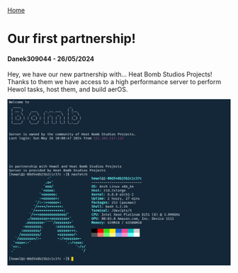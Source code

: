 [Home](./)
# Our first partnership!
#### Danek309044 - 26/05/2024

Hey, we have our new partnership with... Heat Bomb Studios Projects! Thanks to them we have access to a high performance server to perform Hewol tasks, host them, and build aerOS.

<img src="https://raw.githubusercontent.com/hewol/announcements/main/assets/img/2024/26-05-terminal.png">
